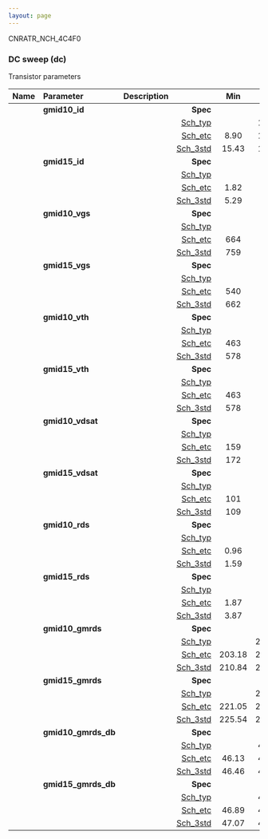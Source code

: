 ```yaml
---
layout: page
---
```




CNRATR_NCH_4C4F0

### DC sweep (dc)

Transistor parameters



|**Name**|**Parameter**|**Description**| |**Min**|**Typ**|**Max**| Unit|
|:---|:---|:---|---:|:---:|:---:|:---:| ---:|
||**gmid10\_id** | | **Spec**  |  | **0.00** |  | **uA** |
| | | |<a href='results/dc_Sch_typical.html'>Sch_typ</a>| | 15.90 |  | |
| | | |<a href='results/dc_Sch_etc.html'>Sch_etc</a>|8.90 | 16.24 | 23.23 | |
| | | |<a href='results/dc_Sch_mc.html'>Sch_3std</a>|15.43 | 15.88 | 16.33 | |
||**gmid15\_id** | | **Spec**  |  | **0.00** |  | **uA** |
| | | |<a href='results/dc_Sch_typical.html'>Sch_typ</a>| | 5.50 |  | |
| | | |<a href='results/dc_Sch_etc.html'>Sch_etc</a>|1.82 | 5.49 | 9.93 | |
| | | |<a href='results/dc_Sch_mc.html'>Sch_3std</a>|5.29 | 5.49 | 5.70 | |
||**gmid10\_vgs** | | **Spec**  |  | **0** |  | **mV** |
| | | |<a href='results/dc_Sch_typical.html'>Sch_typ</a>| | 767 |  | |
| | | |<a href='results/dc_Sch_etc.html'>Sch_etc</a>|664 | 756 | 854 | |
| | | |<a href='results/dc_Sch_mc.html'>Sch_3std</a>|759 | 766 | 773 | |
||**gmid15\_vgs** | | **Spec**  |  | **0** |  | **mV** |
| | | |<a href='results/dc_Sch_typical.html'>Sch_typ</a>| | 674 |  | |
| | | |<a href='results/dc_Sch_etc.html'>Sch_etc</a>|540 | 653 | 769 | |
| | | |<a href='results/dc_Sch_mc.html'>Sch_3std</a>|662 | 672 | 682 | |
||**gmid10\_vth** | | **Spec**  |  | **0** |  | **mV** |
| | | |<a href='results/dc_Sch_typical.html'>Sch_typ</a>| | 583 |  | |
| | | |<a href='results/dc_Sch_etc.html'>Sch_etc</a>|463 | 568 | 673 | |
| | | |<a href='results/dc_Sch_mc.html'>Sch_3std</a>|578 | 582 | 587 | |
||**gmid15\_vth** | | **Spec**  |  | **0** |  | **mV** |
| | | |<a href='results/dc_Sch_typical.html'>Sch_typ</a>| | 583 |  | |
| | | |<a href='results/dc_Sch_etc.html'>Sch_etc</a>|463 | 568 | 673 | |
| | | |<a href='results/dc_Sch_mc.html'>Sch_3std</a>|578 | 582 | 587 | |
||**gmid10\_vdsat** | | **Spec**  |  | **0** |  | **mV** |
| | | |<a href='results/dc_Sch_typical.html'>Sch_typ</a>| | 175 |  | |
| | | |<a href='results/dc_Sch_etc.html'>Sch_etc</a>|159 | 173 | 187 | |
| | | |<a href='results/dc_Sch_mc.html'>Sch_3std</a>|172 | 175 | 177 | |
||**gmid15\_vdsat** | | **Spec**  |  | **0** |  | **mV** |
| | | |<a href='results/dc_Sch_typical.html'>Sch_typ</a>| | 111 |  | |
| | | |<a href='results/dc_Sch_etc.html'>Sch_etc</a>|101 | 107 | 109 | |
| | | |<a href='results/dc_Sch_mc.html'>Sch_3std</a>|109 | 111 | 113 | |
||**gmid10\_rds** | | **Spec**  |  | **0.00** |  | **MOhm** |
| | | |<a href='results/dc_Sch_typical.html'>Sch_typ</a>| | 1.63 |  | |
| | | |<a href='results/dc_Sch_etc.html'>Sch_etc</a>|0.96 | 1.76 | 2.87 | |
| | | |<a href='results/dc_Sch_mc.html'>Sch_3std</a>|1.59 | 1.63 | 1.67 | |
||**gmid15\_rds** | | **Spec**  |  | **0.00** |  | **MOhm** |
| | | |<a href='results/dc_Sch_typical.html'>Sch_typ</a>| | 4.09 |  | |
| | | |<a href='results/dc_Sch_etc.html'>Sch_etc</a>|1.87 | 5.29 | 10.64 | |
| | | |<a href='results/dc_Sch_mc.html'>Sch_3std</a>|3.87 | 4.12 | 4.36 | |
||**gmid10\_gmrds** | | **Spec**  |  | **0.00** |  | **V** |
| | | |<a href='results/dc_Sch_typical.html'>Sch_typ</a>| | 213.28 |  | |
| | | |<a href='results/dc_Sch_etc.html'>Sch_etc</a>|203.18 | 215.93 | 231.96 | |
| | | |<a href='results/dc_Sch_mc.html'>Sch_3std</a>|210.84 | 213.05 | 215.25 | |
||**gmid15\_gmrds** | | **Spec**  |  | **0.00** |  | **V** |
| | | |<a href='results/dc_Sch_typical.html'>Sch_typ</a>| | 231.85 |  | |
| | | |<a href='results/dc_Sch_etc.html'>Sch_etc</a>|221.05 | 227.12 | 233.31 | |
| | | |<a href='results/dc_Sch_mc.html'>Sch_3std</a>|225.54 | 231.14 | 236.75 | |
||**gmid10\_gmrds\_db** | | **Spec**  |  | **0.00** |  | **dB** |
| | | |<a href='results/dc_Sch_typical.html'>Sch_typ</a>| | 46.56 |  | |
| | | |<a href='results/dc_Sch_etc.html'>Sch_etc</a>|46.13 | 46.68 | 47.30 | |
| | | |<a href='results/dc_Sch_mc.html'>Sch_3std</a>|46.46 | 46.55 | 46.64 | |
||**gmid15\_gmrds\_db** | | **Spec**  |  | **0.00** |  | **dB** |
| | | |<a href='results/dc_Sch_typical.html'>Sch_typ</a>| | 47.30 |  | |
| | | |<a href='results/dc_Sch_etc.html'>Sch_etc</a>|46.89 | 47.12 | 47.35 | |
| | | |<a href='results/dc_Sch_mc.html'>Sch_3std</a>|47.07 | 47.28 | 47.48 | |

